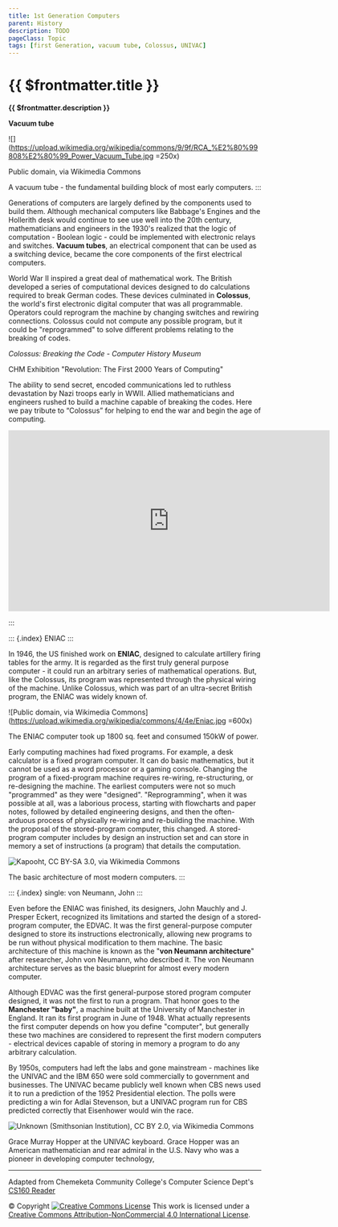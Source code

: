 ```yaml
---
title: 1st Generation Computers
parent: History
description: TODO
pageClass: Topic
tags: [first Generation, vacuum tube, Colossus, UNIVAC]
---
```


# {{ $frontmatter.title }}
**{{ $frontmatter.description }}**

<KeyConcepts :ConceptArray= "[
{
  Concept:'Concept 1',
  Details:'Details of concept 1'
},
{  
  Concept:'Concept 2',
  Details:'Details of concept 2' 
}
]" />

**Vacuum tube**

![](https://upload.wikimedia.org/wikipedia/commons/9/9f/RCA_%E2%80%99808%E2%80%99_Power_Vacuum_Tube.jpg =250x)

Public domain, via Wikimedia Commons

A vacuum tube - the fundamental building block of most early computers.
:::

Generations of computers are largely defined by the components used to
build them. Although mechanical computers like Babbage\'s Engines and
the Hollerith desk would continue to see use well into the 20th century,
mathematicians and engineers in the 1930\'s realized that the logic of
computation - Boolean logic - could be implemented with electronic
relays and switches. **Vacuum tubes**, an electrical component that can
be used as a switching device, became the core components of the first
electrical computers.

World War II inspired a great deal of mathematical work. The British
developed a series of computational devices designed to do calculations
required to break German codes. These devices culminated in
**Colossus**, the world\'s first electronic digital computer that was
all programmable. Operators could reprogram the machine by changing
switches and rewiring connections. Colossus could not compute any
possible program, but it could be \"reprogrammed\" to solve different
problems relating to the breaking of codes.

*Colossus: Breaking the Code - Computer History Museum*
<p>CHM Exhibition "Revolution: The First 2000 Years of Computing"

The ability to send secret, encoded communications led to ruthless devastation by Nazi troops early in WWII. Allied mathematicians and engineers rushed to build a machine capable of breaking the codes. Here we pay tribute to “Colossus” for helping to end the war and begin the age of computing.</p> 
<iframe width="640" height="360"  src="https://www.youtube.com/embed/7cDeG3hyraA" title="YouTube video player" frameborder="0" allow="accelerometer; autoplay; clipboard-write; encrypted-media; gyroscope; picture-in-picture" allowfullscreen></iframe>  

:::

::: {.index}
ENIAC
:::

In 1946, the US finished work on **ENIAC**, designed to calculate
artillery firing tables for the army. It is regarded as the first truly
general purpose computer - it could run an arbitrary series of
mathematical operations. But, like the Colossus, its program was
represented through the physical wiring of the machine. Unlike Colossus,
which was part of an ultra-secret British program, the ENIAC was widely
known of.

![Public domain, via Wikimedia
Commons](https://upload.wikimedia.org/wikipedia/commons/4/4e/Eniac.jpg =600x)

The ENIAC computer took up 1800 sq. feet and consumed 150kW of power.

Early computing machines had fixed programs. For example, a desk
calculator is a fixed program computer. It can do basic mathematics, but
it cannot be used as a word processor or a gaming console. Changing the
program of a fixed-program machine requires re-wiring, re-structuring,
or re-designing the machine. The earliest computers were not so much
\"programmed\" as they were \"designed\". \"Reprogramming\", when it was
possible at all, was a laborious process, starting with flowcharts and
paper notes, followed by detailed engineering designs, and then the
often-arduous process of physically re-wiring and re-building the
machine. With the proposal of the stored-program computer, this changed.
A stored-program computer includes by design an instruction set and can
store in memory a set of instructions (a program) that details the
computation.

![Kapooht, CC BY-SA 3.0, via Wikimedia
Commons](https://upload.wikimedia.org/wikipedia/commons/e/e5/Von_Neumann_Architecture.svg)

The basic architecture of most modern computers.
:::


::: {.index}
single: von Neumann, John
:::

Even before the ENIAC was finished, its designers, John Mauchly and J.
Presper Eckert, recognized its limitations and started the design of a
stored-program computer, the EDVAC. It was the first general-purpose
computer designed to store its instructions electronically, allowing new
programs to be run without physical modification to them machine. The
basic architecture of this machine is known as the \"**von Neumann
architecture**\" after researcher, John von Neumann, who described it.
The von Neumann architecture serves as the basic blueprint for almost
every modern computer.

Although EDVAC was the first general-purpose stored program computer
designed, it was not the first to run a program. That honor goes to the
**Manchester \"baby\"**, a machine built at the University of Manchester
in England. It ran its first program in June of 1948. What actually
represents the first computer depends on how you define \"computer\",
but generally these two machines are considered to represent the first
modern computers - electrical devices capable of storing in memory a
program to do any arbitrary calculation.

By 1950s, computers had left the labs and gone mainstream - machines
like the UNIVAC and the IBM 650 were sold commercially to government and
businesses. The UNIVAC became publicly well known when CBS news used it
to run a prediction of the 1952 Presidential election. The polls were
predicting a win for Adlai Stevenson, but a UNIVAC program run for CBS
predicted correctly that Eisenhower would win the race.

![Unknown (Smithsonian Institution), CC BY 2.0, via Wikimedia
Commons](https://upload.wikimedia.org/wikipedia/commons/3/37/Grace_Hopper_and_UNIVAC.jpg)

Grace Murray Hopper at the UNIVAC keyboard. Grace Hopper was an American
mathematician and rear admiral in the U.S. Navy who was a pioneer in
developing computer technology,

<hr>

Adapted from Chemeketa Community College's Computer Science Dept's [CS160 Reader](https://computerscience.chemeketa.edu/cs160Reader/index.html) 

&copy; Copyright <a rel="license" href="http://creativecommons.org/licenses/by-nc-sa/4.0/"><img alt="Creative Commons License" style="border-width:0" src="https://i.creativecommons.org/l/by-nc-sa/4.0/88x31.png" /></a> This work is licensed under a <a rel="license" href="http://creativecommons.org/licenses/by-nc-sa/4.0/">Creative Commons Attribution-NonCommercial 4.0 International License</a>.
